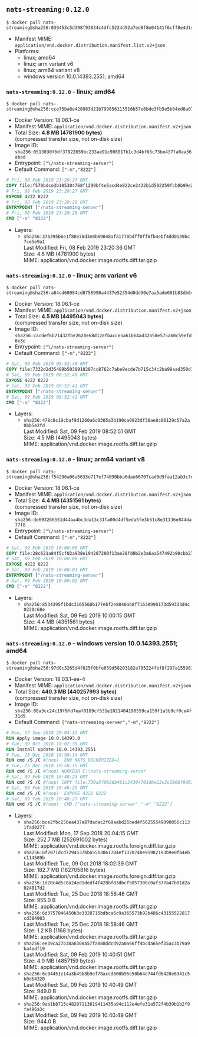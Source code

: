 ## `nats-streaming:0.12.0`

```console
$ docker pull nats-streaming@sha256:039453c5d398f93834c4dfc5224d92a7ed8f8e04141f6cff8e4d149f8b91850f
```

-	Manifest MIME: `application/vnd.docker.distribution.manifest.list.v2+json`
-	Platforms:
	-	linux; amd64
	-	linux; arm variant v6
	-	linux; arm64 variant v8
	-	windows version 10.0.14393.2551; amd64

### `nats-streaming:0.12.0` - linux; amd64

```console
$ docker pull nats-streaming@sha256:cce75ba8e428983d21b799656113516b57e6bde3fb5e5b04ed6a076aef69a986
```

-	Docker Version: 18.06.1-ce
-	Manifest MIME: `application/vnd.docker.distribution.manifest.v2+json`
-	Total Size: **4.8 MB (4781900 bytes)**  
	(compressed transfer size, not on-disk size)
-	Image ID: `sha256:0513030f6df37922659bc233ae91c908017b1c3d4bf65c73be437fa0aa36abad`
-	Entrypoint: `["\/nats-streaming-server"]`
-	Default Command: `["-m","8222"]`

```dockerfile
# Fri, 08 Feb 2019 23:20:27 GMT
COPY file:f570bdce3b105304768f1299bf4e5acd4e822ce2432b1d592259fcb0b99e2074 in /nats-streaming-server 
# Fri, 08 Feb 2019 23:20:27 GMT
EXPOSE 4222 8222
# Fri, 08 Feb 2019 23:20:28 GMT
ENTRYPOINT ["/nats-streaming-server"]
# Fri, 08 Feb 2019 23:20:28 GMT
CMD ["-m" "8222"]
```

-	Layers:
	-	`sha256:376395b6e1f88e78d3e0b69048afa1770bdff0ff6fb4ebf4dd0139bc7ce5e9a1`  
		Last Modified: Fri, 08 Feb 2019 23:20:36 GMT  
		Size: 4.8 MB (4781900 bytes)  
		MIME: application/vnd.docker.image.rootfs.diff.tar.gzip

### `nats-streaming:0.12.0` - linux; arm variant v6

```console
$ docker pull nats-streaming@sha256:a84cd60984cd8758990a4437e52354d0dd90e7aa5ade601b83db64c5aa60f8e6
```

-	Docker Version: 18.06.1-ce
-	Manifest MIME: `application/vnd.docker.distribution.manifest.v2+json`
-	Total Size: **4.5 MB (4495043 bytes)**  
	(compressed transfer size, not on-disk size)
-	Image ID: `sha256:cacdef6b71432fbe2620e68d12efbacce5a61b64ad32b50e575a60c59efd6e3e`
-	Entrypoint: `["\/nats-streaming-server"]`
-	Default Command: `["-m","8222"]`

```dockerfile
# Sat, 09 Feb 2019 08:52:40 GMT
COPY file:7332d2d35489b5038918287cc8762c7abe9ecde7b715c34c2ba99aad350d1f96 in /nats-streaming-server 
# Sat, 09 Feb 2019 08:52:40 GMT
EXPOSE 4222 8222
# Sat, 09 Feb 2019 08:52:41 GMT
ENTRYPOINT ["/nats-streaming-server"]
# Sat, 09 Feb 2019 08:52:41 GMT
CMD ["-m" "8222"]
```

-	Layers:
	-	`sha256:478c0c19cbaf9d1260a6c0305a3b190ca0923df38ae8c86129c57a2a0bb5e2fd`  
		Last Modified: Sat, 09 Feb 2019 08:52:51 GMT  
		Size: 4.5 MB (4495043 bytes)  
		MIME: application/vnd.docker.image.rootfs.diff.tar.gzip

### `nats-streaming:0.12.0` - linux; arm64 variant v8

```console
$ docker pull nats-streaming@sha256:f54296a06a5633e717ef74090bba6dae66707cad0d9faa12ab3c7c3586394328
```

-	Docker Version: 18.06.1-ce
-	Manifest MIME: `application/vnd.docker.distribution.manifest.v2+json`
-	Total Size: **4.4 MB (4351561 bytes)**  
	(compressed transfer size, not on-disk size)
-	Image ID: `sha256:de693266551d44aa4bc3da13c31fa00d4df5eda5fe3b51c8e31136e844da77f8`
-	Entrypoint: `["\/nats-streaming-server"]`
-	Default Command: `["-m","8222"]`

```dockerfile
# Sat, 09 Feb 2019 10:00:00 GMT
COPY file:28c621a84f5cf02a938e194287200f13ae28fd0b2e3a6aa547492b90cbb27c04 in /nats-streaming-server 
# Sat, 09 Feb 2019 10:00:00 GMT
EXPOSE 4222 8222
# Sat, 09 Feb 2019 10:00:01 GMT
ENTRYPOINT ["/nats-streaming-server"]
# Sat, 09 Feb 2019 10:00:02 GMT
CMD ["-m" "8222"]
```

-	Layers:
	-	`sha256:8534395f1bdc3165568b177ebf2e8046ab8f71630990173d59333d4c0220c68e`  
		Last Modified: Sat, 09 Feb 2019 10:00:15 GMT  
		Size: 4.4 MB (4351561 bytes)  
		MIME: application/vnd.docker.image.rootfs.diff.tar.gzip

### `nats-streaming:0.12.0` - windows version 10.0.14393.2551; amd64

```console
$ docker pull nats-streaming@sha256:97d0c3265d4f825f0bfe639d58203182e705224fbf8f297a155961afa5d20849
```

-	Docker Version: 18.03.1-ee-4
-	Manifest MIME: `application/vnd.docker.distribution.manifest.v2+json`
-	Total Size: **440.3 MB (440257993 bytes)**  
	(compressed transfer size, not on-disk size)
-	Image ID: `sha256:88a3cc24c19f9fd7eaf0189cf531e1021404190559ca159f1a3b9cf0ce4f31d5`
-	Default Command: `["nats-streaming-server","-m","8222"]`

```dockerfile
# Mon, 17 Sep 2018 20:04:15 GMT
RUN Apply image 10.0.14393.0
# Tue, 09 Oct 2018 18:02:39 GMT
RUN Install update 10.0.14393.2551
# Tue, 25 Dec 2018 18:58:14 GMT
RUN cmd /S /C #(nop)  ENV NATS_DOCKERIZED=1
# Tue, 25 Dec 2018 18:58:15 GMT
RUN cmd /S /C #(nop) WORKDIR C:\nats-streaming-server
# Sat, 09 Feb 2019 10:40:23 GMT
RUN cmd /S /C #(nop) COPY file:730a5f0628b461c24304701dbe22c2c2868f9d631ff951e3765050359b123674 in nats-streaming-server.exe 
# Sat, 09 Feb 2019 10:40:25 GMT
RUN cmd /S /C #(nop)  EXPOSE 4222 8222
# Sat, 09 Feb 2019 10:40:27 GMT
RUN cmd /S /C #(nop)  CMD ["nats-streaming-server" "-m" "8222"]
```

-	Layers:
	-	`sha256:bce2fbc256ea437a87dadac2f69aabd25bed4f56255549090056c1131fad0277`  
		Last Modified: Mon, 17 Sep 2018 20:04:15 GMT  
		Size: 252.7 MB (252691002 bytes)  
		MIME: application/vnd.docker.image.rootfs.foreign.diff.tar.gzip
	-	`sha256:6f2071dcd7294537bba55b3061704ef1370748e91982193b9e0fa4ebc114589b`  
		Last Modified: Tue, 09 Oct 2018 18:02:39 GMT  
		Size: 182.7 MB (182705816 bytes)  
		MIME: application/vnd.docker.image.rootfs.foreign.diff.tar.gzip
	-	`sha256:1d20c4d5c8a24ed1dedf4f428bf83dbcf505730bc0af377a47b81d2a024817d2`  
		Last Modified: Tue, 25 Dec 2018 18:58:46 GMT  
		Size: 955.0 B  
		MIME: application/vnd.docker.image.rootfs.diff.tar.gzip
	-	`sha256:6d3757046450b3e3328715bdbca6c9a365573b92b486c43155522817cd384903`  
		Last Modified: Tue, 25 Dec 2018 18:58:46 GMT  
		Size: 1.2 KB (1168 bytes)  
		MIME: application/vnd.docker.image.rootfs.diff.tar.gzip
	-	`sha256:ee39ca27b38a8308a57fa888ddcd92a0a66ff4bcda65ef35ac3b79a9ba4edf19`  
		Last Modified: Sat, 09 Feb 2019 10:40:51 GMT  
		Size: 4.9 MB (4857159 bytes)  
		MIME: application/vnd.docker.image.rootfs.diff.tar.gzip
	-	`sha256:6c04451e14a3b49b8b9ef78accd600b95e50b64e744fd6420e6341c5b0d64320`  
		Last Modified: Sat, 09 Feb 2019 10:40:49 GMT  
		Size: 949.0 B  
		MIME: application/vnd.docker.image.rootfs.diff.tar.gzip
	-	`sha256:9ab1b8715c48207113819411435a94c112e4efe31a572f4b39b1b2f9fa496a3c`  
		Last Modified: Sat, 09 Feb 2019 10:40:49 GMT  
		Size: 944.0 B  
		MIME: application/vnd.docker.image.rootfs.diff.tar.gzip
